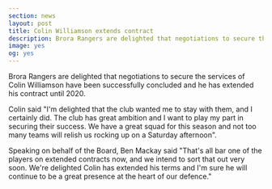 ```yaml
---
section: news
layout: post
title: Colin Williamson extends contract
description: Brora Rangers are delighted that negotiations to secure the services of Colin Williamson have been successfully concluded and he has extended his contract until 2020. 
image: yes
og: yes
---
```

Brora Rangers are delighted that negotiations to secure the services of Colin Williamson have been successfully concluded and he has extended his contract until 2020.

Colin said "I'm delighted that the club wanted me to stay with them, and I certainly did. The club has great ambition and I want to play my part in securing their success. We have a great squad for this season and not too many teams will relish us rocking up on a Saturday afternoon".

Speaking on behalf of the Board, Ben Mackay said "That's all bar one of the players on extended contracts now, and we intend to sort that out very soon. We're delighted Colin has extended his terms and I'm sure he will continue to be a great presence at the heart of our defence."